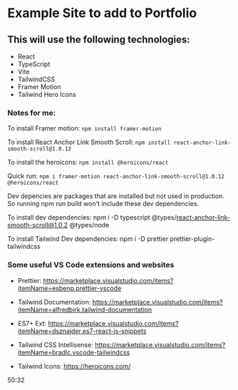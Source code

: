 # Example Site to add to Portfolio

## This will use the following technologies:

- React
- TypeScript
- Vite
- TailwindCSS
- Framer Motion
- Tailwind Hero Icons

### Notes for me:

To install Framer motion:
`npm install framer-motion`

To install React Anchor Link Smooth Scroll:
`npm install react-anchor-link-smooth-scroll@1.0.12`

To install the heroicons:
`npm install @heroicons/react`

Quick run:
`npm i framer-motion react-anchor-link-smooth-scroll@1.0.12 @heroicons/react`

Dev depencies are packages that are installed but not used in production. So running npm run build won't include these dev dependencies.

To install dev dependencies:
npm i -D typescript @types/react-anchor-link-smooth-scroll@1.0.2 @types/node

To install Tailwind Dev dependencies:
npm i -D prettier prettier-plugin-tailwindcss

### Some useful VS Code extensions and websites

- Prettier: https://marketplace.visualstudio.com/items?itemName=esbenp.prettier-vscode
- Tailwind Documentation: https://marketplace.visualstudio.com/items?itemName=alfredbirk.tailwind-documentation
- ES7+ Ext: https://marketplace.visualstudio.com/items?itemName=dsznajder.es7-react-js-snippets
- Tailwind CSS Intellisense: https://marketplace.visualstudio.com/items?itemName=bradlc.vscode-tailwindcss

- Tailwind Icons: https://heroicons.com/

50:32
